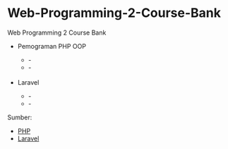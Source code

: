 # Web-Programming-2-Course-Bank
Web Programming 2 Course Bank

<ul>
  <li>Pemograman PHP OOP</li>
  <ul>
    <li>-</li>
    <li>-</li>
  </ul>
  <br>
  <li>Laravel</li>
  <ul>
    <li>-</li>
    <li>-</li>
  </ul>
</ul>

<p>Sumber:</p>
<ul>
  <li><a href="https://php.net/">PHP</a></li>
  <li><a href="https://laravel.com/">Laravel</a></li>
</ul>
